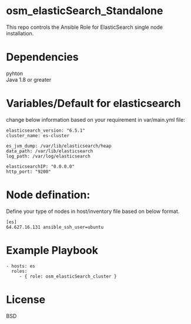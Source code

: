 # osm_elasticSearch_Standalone
This repo controls the Ansible Role for ElasticSearch single node installation.

# Dependencies
pyhton  
Java 1.8 or greater 

# Variables/Default for elasticsearch
change below information based on your requirement in var/main.yml file:

```
elasticsearch_version: "6.5.1"
cluster_name: es-cluster

es_jvm_dump: /var/lib/elasticsearch/heap
data_path: /var/lib/elasticsearch
log_path: /var/log/elasticsearch

elasticsearchIP: "0.0.0.0"
http_port: "9200"
```
# Node defination:
Define your type of nodes in host/inventory file based on below format. 

```
[es]
64.627.16.131 ansible_ssh_user=ubuntu
```
# Example Playbook

```
- hosts: es
  roles:
     - { role: osm_elasticSearch_cluster }
```

# License

BSD

